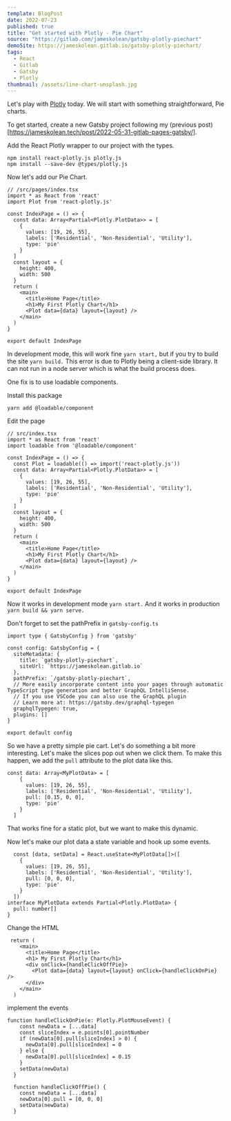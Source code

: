 ```yaml
---
template: BlogPost
date: 2022-07-23
published: true
title: "Get started with Plotly - Pie Chart"
source: "https://gitlab.com/jameskolean/gatsby-plotly-piechart"
demoSite: https://jameskolean.gitlab.io/gatsby-plotly-piechart/
tags:
  - React
  - Gitlab
  - Gatsby
  - Plotly
thumbnail: /assets/line-chart-unsplash.jpg
---
```


Let's play with [Plotly](https://plotly.com/javascript/) today. We will start with something straightforward, Pie charts.

To get started, create a new Gatsby project following my (previous post)[https://jameskolean.tech/post/2022-05-31-gitlab-pages-gatsby/].

Add the React Plotly wrapper to our project with the types.

```
npm install react-plotly.js plotly.js
npm install --save-dev @types/plotly.js
```

Now let's add our Pie Chart.

```
// /src/pages/index.tsx
import * as React from 'react'
import Plot from 'react-plotly.js'

const IndexPage = () => {
  const data: Array<Partial<Plotly.PlotData>> = [
    {
      values: [19, 26, 55],
      labels: ['Residential', 'Non-Residential', 'Utility'],
      type: 'pie'
    }
  ]
  const layout = {
    height: 400,
    width: 500
  }
  return (
    <main>
      <title>Home Page</title>
      <h1>My First Plotly Chart</h1>
      <Plot data={data} layout={layout} />
    </main>
  )
}

export default IndexPage
```

In development mode, this will work fine `yarn start,` but if you try to build the site `yarn build.` This error is due to Plotly being a client-side library. It can not run in a node server which is what the build process does.

One fix is to use loadable components.

Install this package

```
yarn add @loadable/component
```

Edit the page

```
// src/index.tsx
import * as React from 'react'
import loadable from '@loadable/component'

const IndexPage = () => {
  const Plot = loadable(() => import('react-plotly.js'))
  const data: Array<Partial<Plotly.PlotData>> = [
    {
      values: [19, 26, 55],
      labels: ['Residential', 'Non-Residential', 'Utility'],
      type: 'pie'
    }
  ]
  const layout = {
    height: 400,
    width: 500
  }
  return (
    <main>
      <title>Home Page</title>
      <h1>My First Plotly Chart</h1>
      <Plot data={data} layout={layout} />
    </main>
  )
}

export default IndexPage
```

Now it works in development mode `yarn start.`
And it works in production `yarn build && yarn serve.`

Don't forget to set the pathPrefix in `gatsby-config.ts`

```
import type { GatsbyConfig } from 'gatsby'

const config: GatsbyConfig = {
  siteMetadata: {
    title: `gatsby-plotly-piechart`,
    siteUrl: `https://jameskolean.gitlab.io`
  },
  pathPrefix: `/gatsby-plotly-piechart`,
  // More easily incorporate content into your pages through automatic TypeScript type generation and better GraphQL IntelliSense.
  // If you use VSCode you can also use the GraphQL plugin
  // Learn more at: https://gatsby.dev/graphql-typegen
  graphqlTypegen: true,
  plugins: []
}

export default config
```

So we have a pretty simple pie cart. Let's do something a bit more interesting. Let's make the slices pop out when we click them. To make this happen, we add the `pull` attribute to the plot data like this.

```
const data: Array<MyPlotData> = [
    {
      values: [19, 26, 55],
      labels: ['Residential', 'Non-Residential', 'Utility'],
      pull: [0.15, 0, 0],
      type: 'pie'
    }
  ]
```

That works fine for a static plot, but we want to make this dynamic.

Now let's make our plot data a state variable and hook up some events.

```
  const [data, setData] = React.useState<MyPlotData[]>([
    {
      values: [19, 26, 55],
      labels: ['Residential', 'Non-Residential', 'Utility'],
      pull: [0, 0, 0],
      type: 'pie'
    }
  ])
interface MyPlotData extends Partial<Plotly.PlotData> {
  pull: number[]
}
```

Change the HTML

```
 return (
    <main>
      <title>Home Page</title>
      <h1> My First Plotly Chart</h1>
      <div onClick={handleClickOffPie}>
        <Plot data={data} layout={layout} onClick={handleClickOnPie} />
      </div>
    </main>
  )
```

implement the events

```
function handleClickOnPie(e: Plotly.PlotMouseEvent) {
    const newData = [...data]
    const sliceIndex = e.points[0].pointNumber
    if (newData[0].pull[sliceIndex] > 0) {
      newData[0].pull[sliceIndex] = 0
    } else {
      newData[0].pull[sliceIndex] = 0.15
    }
    setData(newData)
  }

  function handleClickOffPie() {
    const newData = [...data]
    newData[0].pull = [0, 0, 0]
    setData(newData)
  }
```

